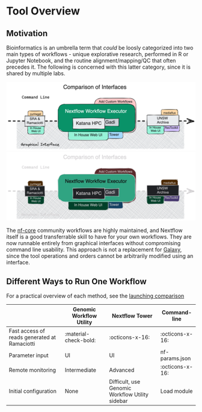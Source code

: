 # Tool Overview

## Motivation

Bioinformatics is an umbrella term that *could* be loosly categorized into two main types of workflows - unique explorative research, performed in R or Jupyter Notebook, and the routine alignment/mapping/QC that often precedes it. The following is concerned with this latter category, since it is shared by multiple labs. 

![Image title](./assets/gwp-comparison.png#only-light)
![Image title](./assets/gwp-comparison-dark.png#only-dark)

The [nf-core](https://nf-co.re/) community workflows are highly maintained, and Nextflow itself is a good transferrable skill to have for your own workflows. They are now runnable entirely from graphical interfaces without compromising command line usability. This approach is not a replacement for [Galaxy](https://usegalaxy.org.au/), since the tool operations and orders cannot be arbitrarily modified using an interface.

## Different Ways to Run One Workflow

For a practical overview of each method, see the [launching comparison](./Guides/nextflow.md#launching-comparison)

|| Genomic Workflow Utility | Nextflow Tower | Command-line |
| -- | -- | -- | -- |
| Fast access of reads generated at Ramaciotti | :material-check-bold: | :octicons-x-16: | :octicons-x-16: |
| Parameter input | UI | UI | nf-params.json |
| Remote monitoring | Intermediate | Advanced | :octicons-x-16: |
| Initial configuration | None | Difficult, use Genomic Workflow Utility sidebar | Load module |